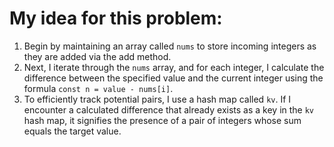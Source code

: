 # My idea for this problem:

1. Begin by maintaining an array called `nums` to store incoming integers as they are added via the add method.
2. Next, I iterate through the `nums` array, and for each integer, I calculate the difference between the specified value and the current integer using the formula `const n = value - nums[i]`.
3. To efficiently track potential pairs, I use a hash map called `kv`. If I encounter a calculated difference that already exists as a key in the `kv` hash map, it signifies the presence of a pair of integers whose sum equals the target value.